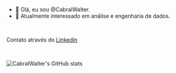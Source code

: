 - 👋 Olá, eu sou @CabralWalter.
- 👀 Atualmente interessado em análise e engenharia de dados.

<br>

Contato através do [Linkedin](https://www.linkedin.com/in/walter-cabral-251341237/)

<br>

![CabralWalter's GitHub stats](https://github-readme-stats.vercel.app/api?username=CabralWalter&theme=dark&show_icons=true)
